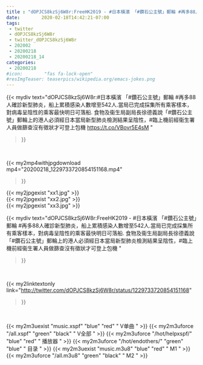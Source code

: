 ```yaml
---
title : "dOPJCS8kzSj6W8r:FreeHK2019 - #日本橫濱 「#鑽石公主號」郵輪 #再多88人確診新型肺炎，船上累積感染人數增至542人.當局已完成採集所有乘客樣本，對病毒呈陰性的乘客最快明日可落船. 食物及衞生局副局長徐德義說「#鑽石公主號」郵輪上的港人必須經日本當局新型肺炎檢測結果呈陰性，#臨上機前經衞生署人員做篩查沒有徵狀才可登上包機 "
date:        2020-02-18T14:42:21-07:00
tags:
 - twitter
 - dOPJCS8kzSj6W8r
 - twitter_dOPJCS8kzSj6W8r
 - 202002
 - 20200218
 - 20200218_14
categories:
 - 20200218
#icon:        "fas fa-lock-open"
#resImgTeaser: teaserpics/wikipedia.org/emacs-jokes.png
---
```


{{< mydiv text="dOPJCS8kzSj6W8r:#日本橫濱 「#鑽石公主號」郵輪 #再多88人確診新型肺炎，船上累積感染人數增至542人.當局已完成採集所有乘客樣本，對病毒呈陰性的乘客最快明日可落船. 食物及衞生局副局長徐德義說「#鑽石公主號」郵輪上的港人必須經日本當局新型肺炎檢測結果呈陰性，#臨上機前經衞生署人員做篩查沒有徵狀才可登上包機 https://t.co/VBovr5E4sM "
>}}
<br>


{{< my2mp4withjpgdownload mp4="20200218_1229733720854151168.mp4"
>}}

{{< my2jpgexist "xx1.jpg" >}}<br>
{{< my2jpgexist "xx2.jpg" >}}<br>
{{< my2jpgexist "xx3.jpg" >}}<br>



{{< mydiv text="dOPJCS8kzSj6W8r:FreeHK2019 - #日本橫濱 「#鑽石公主號」郵輪 #再多88人確診新型肺炎，船上累積感染人數增至542人.當局已完成採集所有乘客樣本，對病毒呈陰性的乘客最快明日可落船. 食物及衞生局副局長徐德義說「#鑽石公主號」郵輪上的港人必須經日本當局新型肺炎檢測結果呈陰性，#臨上機前經衞生署人員做篩查沒有徵狀才可登上包機 "
>}}
<br>

{{< my2linktextonly link="http://twitter.com/dOPJCS8kzSj6W8r/status/1229733720854151168"
>}}


<br>

{{< my2m3uexist "music.xspf"        "blue"   "red"    " V单曲 " >}} {{< my2m3uforce "/all.xspf"         "green"  "black"  " V全部 " >}} {{< my2m3uforce "/hot/helpxspf/"    "blue"   "red"    " 播放器 " >}} {{< my2m3uforce "/hot/endothers/"   "green"  "blue"   " 目录 " >}} {{< my2m3uexist "music.m3u8"        "blue"   "red"    " M1 " >}} {{< my2m3uforce "/all.m3u8"         "green"  "black"  " M2 " >}} 
